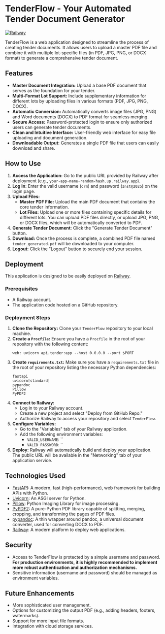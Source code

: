 # TenderFlow - Your Automated Tender Document Generator

[![Railway](https://railway.app/button.svg)](https://railway.app/new/template)

TenderFlow is a web application designed to streamline the process of creating tender documents. It allows users to upload a master PDF file and combine it with multiple lot-specific files (in PDF, JPG, PNG, or DOCX format) to generate a comprehensive tender document.

## Features

* **Master Document Integration:** Upload a base PDF document that serves as the foundation for your tender.
* **Multi-Format Lot Support:** Include supplementary information for different lots by uploading files in various formats (PDF, JPG, PNG, DOCX).
* **Automatic Conversion:** Automatically converts image files (JPG, PNG) and Word documents (DOCX) to PDF format for seamless merging.
* **Secure Access:** Password-protected login to ensure only authorized users can generate tender documents.
* **Clean and Intuitive Interface:** User-friendly web interface for easy file uploading and document generation.
* **Downloadable Output:** Generates a single PDF file that users can easily download and share.

## How to Use

1.  **Access the Application:** Go to the public URL provided by Railway after deployment (e.g., `your-app-name-random-hash.up.railway.app`).
2.  **Log In:** Enter the valid username (`crm`) and password (`Inst@2025`) on the login page.
3.  **Upload Files:**
    * **Master PDF File:** Upload the main PDF document that contains the core tender information.
    * **Lot Files:** Upload one or more files containing specific details for different lots. You can upload PDF files directly, or upload JPG, PNG, or DOCX files, which will be automatically converted to PDF.
4.  **Generate Tender Document:** Click the "Generate Tender Document" button.
5.  **Download:** Once the process is complete, a combined PDF file named `tender_generated.pdf` will be downloaded to your computer.
6.  **Logout:** Click the "Logout" button to securely end your session.

## Deployment

This application is designed to be easily deployed on [Railway](https://railway.app/).

### Prerequisites

* A Railway account.
* The application code hosted on a GitHub repository.

### Deployment Steps

1.  **Clone the Repository:** Clone your `TenderFlow` repository to your local machine.
2.  **Create a `Procfile`:** Ensure you have a `Procfile` in the root of your repository with the following content:
    ```
    web: uvicorn api.tender:app --host 0.0.0.0 --port $PORT
    ```
3.  **Create `requirements.txt`:** Make sure you have a `requirements.txt` file in the root of your repository listing the necessary Python dependencies:
    ```
    fastapi
    uvicorn[standard]
    pypandoc
    Pillow
    PyPDF2
    ```
4.  **Connect to Railway:**
    * Log in to your Railway account.
    * Create a new project and select "Deploy from GitHub Repo."
    * Authorize Railway to access your repository and select `TenderFlow`.
5.  **Configure Variables:**
    * Go to the "Variables" tab of your Railway application.
    * Add the following environment variables:
        * `VALID_USERNAME`: ``
        * `VALID_PASSWORD`: ``
6.  **Deploy:** Railway will automatically build and deploy your application. The public URL will be available in the "Networking" tab of your application service.

## Technologies Used

* [FastAPI](https://fastapi.tiangolo.com/): A modern, fast (high-performance), web framework for building APIs with Python.
* [Uvicorn](https://www.uvicorn.org/): An ASGI server for Python.
* [Pillow](https://pillow.readthedocs.io/en/stable/): Python Imaging Library for image processing.
* [PyPDF2](https://pypdf2.readthedocs.io/en/latest/): A pure-Python PDF library capable of splitting, merging, cropping, and transforming the pages of PDF files.
* [pypandoc](https://pypandoc.readthedocs.io/en/latest/): A thin wrapper around pandoc, a universal document converter, used for converting DOCX to PDF.
* [Railway](https://railway.app/): A modern platform to deploy web applications.

## Security

* Access to TenderFlow is protected by a simple username and password. **For production environments, it is highly recommended to implement more robust authentication and authorization mechanisms.**
* Sensitive information (username and password) should be managed as environment variables.

## Future Enhancements

* More sophisticated user management.
* Options for customizing the output PDF (e.g., adding headers, footers, watermarks).
* Support for more input file formats.
* Integration with cloud storage services.
